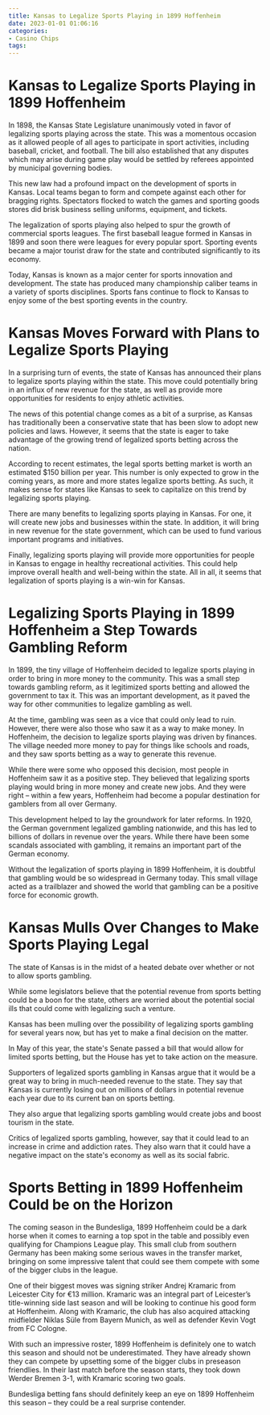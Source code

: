 ```yaml
---
title: Kansas to Legalize Sports Playing in 1899 Hoffenheim
date: 2023-01-01 01:06:16
categories:
- Casino Chips
tags:
---
```



#  Kansas to Legalize Sports Playing in 1899 Hoffenheim

In 1898, the Kansas State Legislature unanimously voted in favor of legalizing sports playing across the state. This was a momentous occasion as it allowed people of all ages to participate in sport activities, including baseball, cricket, and football. The bill also established that any disputes which may arise during game play would be settled by referees appointed by municipal governing bodies.

This new law had a profound impact on the development of sports in Kansas. Local teams began to form and compete against each other for bragging rights. Spectators flocked to watch the games and sporting goods stores did brisk business selling uniforms, equipment, and tickets.

The legalization of sports playing also helped to spur the growth of commercial sports leagues. The first baseball league formed in Kansas in 1899 and soon there were leagues for every popular sport. Sporting events became a major tourist draw for the state and contributed significantly to its economy.

Today, Kansas is known as a major center for sports innovation and development. The state has produced many championship caliber teams in a variety of sports disciplines. Sports fans continue to flock to Kansas to enjoy some of the best sporting events in the country.

#  Kansas Moves Forward with Plans to Legalize Sports Playing

In a surprising turn of events, the state of Kansas has announced their plans to legalize sports playing within the state. This move could potentially bring in an influx of new revenue for the state, as well as provide more opportunities for residents to enjoy athletic activities.

The news of this potential change comes as a bit of a surprise, as Kansas has traditionally been a conservative state that has been slow to adopt new policies and laws. However, it seems that the state is eager to take advantage of the growing trend of legalized sports betting across the nation.

According to recent estimates, the legal sports betting market is worth an estimated $150 billion per year. This number is only expected to grow in the coming years, as more and more states legalize sports betting. As such, it makes sense for states like Kansas to seek to capitalize on this trend by legalizing sports playing.

There are many benefits to legalizing sports playing in Kansas. For one, it will create new jobs and businesses within the state. In addition, it will bring in new revenue for the state government, which can be used to fund various important programs and initiatives.

Finally, legalizing sports playing will provide more opportunities for people in Kansas to engage in healthy recreational activities. This could help improve overall health and well-being within the state. All in all, it seems that legalization of sports playing is a win-win for Kansas.

#  Legalizing Sports Playing in 1899 Hoffenheim a Step Towards Gambling Reform

In 1899, the tiny village of Hoffenheim decided to legalize sports playing in order to bring in more money to the community. This was a small step towards gambling reform, as it legitimized sports betting and allowed the government to tax it. This was an important development, as it paved the way for other communities to legalize gambling as well.

At the time, gambling was seen as a vice that could only lead to ruin. However, there were also those who saw it as a way to make money. In Hoffenheim, the decision to legalize sports playing was driven by finances. The village needed more money to pay for things like schools and roads, and they saw sports betting as a way to generate this revenue.

While there were some who opposed this decision, most people in Hoffenheim saw it as a positive step. They believed that legalizing sports playing would bring in more money and create new jobs. And they were right – within a few years, Hoffenheim had become a popular destination for gamblers from all over Germany.

This development helped to lay the groundwork for later reforms. In 1920, the German government legalized gambling nationwide, and this has led to billions of dollars in revenue over the years. While there have been some scandals associated with gambling, it remains an important part of the German economy.

Without the legalization of sports playing in 1899 Hoffenheim, it is doubtful that gambling would be so widespread in Germany today. This small village acted as a trailblazer and showed the world that gambling can be a positive force for economic growth.

#  Kansas Mulls Over Changes to Make Sports Playing Legal

The state of Kansas is in the midst of a heated debate over whether or not to allow sports gambling.

While some legislators believe that the potential revenue from sports betting could be a boon for the state, others are worried about the potential social ills that could come with legalizing such a venture.

Kansas has been mulling over the possibility of legalizing sports gambling for several years now, but has yet to make a final decision on the matter.

In May of this year, the state's Senate passed a bill that would allow for limited sports betting, but the House has yet to take action on the measure.

Supporters of legalized sports gambling in Kansas argue that it would be a great way to bring in much-needed revenue to the state. They say that Kansas is currently losing out on millions of dollars in potential revenue each year due to its current ban on sports betting.

They also argue that legalizing sports gambling would create jobs and boost tourism in the state.

Critics of legalized sports gambling, however, say that it could lead to an increase in crime and addiction rates. They also warn that it could have a negative impact on the state's economy as well as its social fabric.

#  Sports Betting in 1899 Hoffenheim Could be on the Horizon

The coming season in the Bundesliga, 1899 Hoffenheim could be a dark horse when it comes to earning a top spot in the table and possibly even qualifying for Champions League play. This small club from southern Germany has been making some serious waves in the transfer market, bringing on some impressive talent that could see them compete with some of the bigger clubs in the league.

One of their biggest moves was signing striker Andrej Kramaric from Leicester City for €13 million. Kramaric was an integral part of Leicester’s title-winning side last season and will be looking to continue his good form at Hoffenheim. Along with Kramaric, the club has also acquired attacking midfielder Niklas Süle from Bayern Munich, as well as defender Kevin Vogt from FC Cologne.

With such an impressive roster, 1899 Hoffenheim is definitely one to watch this season and should not be underestimated. They have already shown they can compete by upsetting some of the bigger clubs in preseason friendlies. In their last match before the season starts, they took down Werder Bremen 3-1, with Kramaric scoring two goals.

Bundesliga betting fans should definitely keep an eye on 1899 Hoffenheim this season – they could be a real surprise contender.
